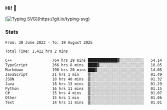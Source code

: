 ### Hi!  👋

[![Typing SVG](https://readme-typing-svg.herokuapp.com?font=Fira+Code&pause=1000&width=435&lines=Hello!+I'm+Texiwustion.)](https://git.io/typing-svg)

### Stats

<!--START_SECTION:waka-->

```txt
From: 30 June 2023 - To: 19 August 2025

Total Time: 1,412 hrs 2 mins

C++                  764 hrs 29 mins █████████████▓░░░░░░░░░░░   54.14 %
TypeScript           266 hrs 8 mins  ████▓░░░░░░░░░░░░░░░░░░░░   18.85 %
Markdown             198 hrs 20 mins ███▓░░░░░░░░░░░░░░░░░░░░░   14.05 %
JavaScript           21 hrs 1 min    ▒░░░░░░░░░░░░░░░░░░░░░░░░   01.49 %
JSON                 18 hrs 40 mins  ▒░░░░░░░░░░░░░░░░░░░░░░░░   01.32 %
Java                 18 hrs 13 mins  ▒░░░░░░░░░░░░░░░░░░░░░░░░   01.29 %
Python               16 hrs 11 mins  ▒░░░░░░░░░░░░░░░░░░░░░░░░   01.15 %
C#                   15 hrs 4 mins   ▒░░░░░░░░░░░░░░░░░░░░░░░░   01.07 %
Other                15 hrs 1 min    ▒░░░░░░░░░░░░░░░░░░░░░░░░   01.06 %
Text                 14 hrs 11 mins  ▒░░░░░░░░░░░░░░░░░░░░░░░░   01.01 %
```

<!--END_SECTION:waka-->
